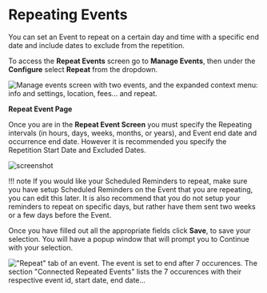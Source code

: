 # Repeating Events

You can set an Event to repeat on a certain day and time with a specific
end date and include dates to exclude from the repetition.

To access the **Repeat Events** screen go to **Manage Events**, then
under the **Configure** select **Repeat** from the dropdown.

![Manage events screen with two events, and the expanded context menu: info and settings, location, fees... and repeat.](img/repeating_events.png)

**Repeat Event Page**

Once you are in the **Repeat Event Screen** you must specify the
Repeating intervals (in hours, days, weeks, months, or years), and Event
end date and occurrence end date. However it is recommended you specify
the Repetition Start Date and Excluded Dates.

![screenshot](img/repeating_event_page.png)

!!! note
    If you would like your Scheduled Reminders to repeat, make
    sure you have setup Scheduled Reminders on the Event that you are
    repeating, you can edit this later. It is also recommend that you do not
    setup your reminders to repeat on specific days, but rather have them
    sent two weeks or a few days before the Event.

Once you have filled out all the appropriate fields click
**Save**, to save your selection. You will have a popup window that
will prompt you to Continue with your selection. 

!["Repeat" tab of an event. The event is set to end after 7 occurences. The section "Connected Repeated Events" lists the 7 occurences with their respective event id, start date, end date...](img/repeated_event.png)

